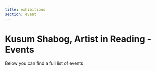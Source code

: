 ```yaml
---
title: exhibitions
section: event
---
```


# Kusum Shabog, Artist in Reading - Events

Below you can find a full list of events
